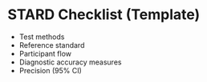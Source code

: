 # STARD Checklist (Template)
- Test methods
- Reference standard
- Participant flow
- Diagnostic accuracy measures
- Precision (95% CI)
